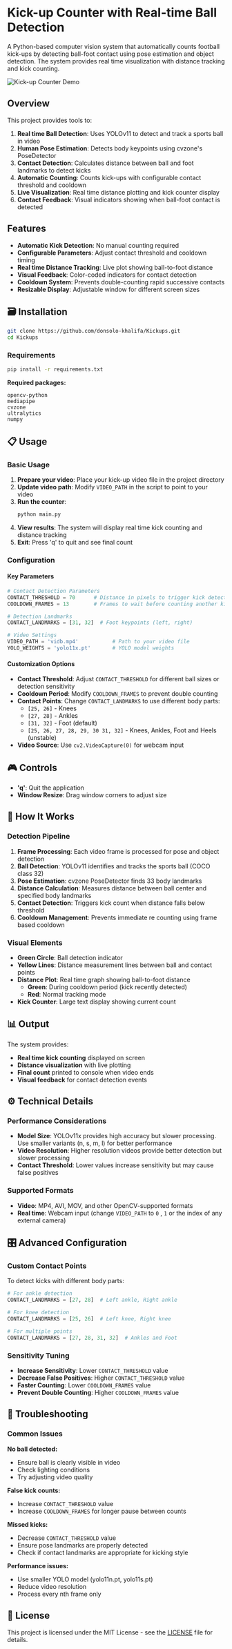 # Kick-up Counter with Real-time Ball Detection

A Python-based computer vision system that automatically counts football kick-ups by detecting ball-foot contact using pose estimation and object detection. The system provides real time visualization with distance tracking and kick counting.

![Kick-up Counter Demo](thumbnail.png)

## Overview

This project provides tools to:

1. **Real time Ball Detection**: Uses YOLOv11 to detect and track a sports ball in video
2. **Human Pose Estimation**: Detects body keypoints using cvzone's PoseDetector
3. **Contact Detection**: Calculates distance between ball and foot landmarks to detect kicks
4. **Automatic Counting**: Counts kick-ups with configurable contact threshold and cooldown
5. **Live Visualization**: Real time distance plotting and kick counter display
6. **Contact Feedback**: Visual indicators showing when ball-foot contact is detected

## Features

- **Automatic Kick Detection**: No manual counting required
- **Configurable Parameters**: Adjust contact threshold and cooldown timing
- **Real time Distance Tracking**: Live plot showing ball-to-foot distance
- **Visual Feedback**: Color-coded indicators for contact detection
- **Cooldown System**: Prevents double-counting rapid successive contacts
- **Resizable Display**: Adjustable window for different screen sizes

## 🗃️ Installation

```bash
git clone https://github.com/donsolo-khalifa/Kickups.git
cd Kickups
```

### Requirements

```bash
pip install -r requirements.txt
```

**Required packages:**
```
opencv-python
mediapipe
cvzone
ultralytics
numpy
```

## 📋 Usage

### Basic Usage

1. **Prepare your video**: Place your kick-up video file in the project directory
2. **Update video path**: Modify `VIDEO_PATH` in the script to point to your video
3. **Run the counter**:
   ```bash
   python main.py
   ```
4. **View results**: The system will display real time kick counting and distance tracking
5. **Exit**: Press 'q' to quit and see final count

### Configuration

#### Key Parameters

```python
# Contact Detection Parameters
CONTACT_THRESHOLD = 70      # Distance in pixels to trigger kick detection
COOLDOWN_FRAMES = 13        # Frames to wait before counting another kick

# Detection Landmarks
CONTACT_LANDMARKS = [31, 32]  # Foot keypoints (left, right)

# Video Settings
VIDEO_PATH = 'vidb.mp4'           # Path to your video file
YOLO_WEIGHTS = 'yolo11x.pt'       # YOLO model weights
```

#### Customization Options

- **Contact Threshold**: Adjust `CONTACT_THRESHOLD` for different ball sizes or detection sensitivity
- **Cooldown Period**: Modify `COOLDOWN_FRAMES` to prevent double counting
- **Contact Points**: Change `CONTACT_LANDMARKS` to use different body parts:
  - `[25, 26]` - Knees
  - `[27, 28]` - Ankles  
  - `[31, 32]` - Foot (default)
  - `[25, 26, 27, 28, 29, 30 31, 32]` - Knees, Ankles, Foot and Heels (unstable)
- **Video Source**: Use `cv2.VideoCapture(0)` for webcam input

## 🎮 Controls

- **'q'**: Quit the application
- **Window Resize**: Drag window corners to adjust size

## 🔧 How It Works

### Detection Pipeline

1. **Frame Processing**: Each video frame is processed for pose and object detection
2. **Ball Detection**: YOLOv11 identifies and tracks the sports ball (COCO class 32)
3. **Pose Estimation**: cvzone PoseDetector finds 33 body landmarks
4. **Distance Calculation**: Measures distance between ball center and specified body landmarks
5. **Contact Detection**: Triggers kick count when distance falls below threshold
6. **Cooldown Management**: Prevents immediate re counting using frame based cooldown

### Visual Elements

- **Green Circle**: Ball detection indicator
- **Yellow Lines**: Distance measurement lines between ball and contact points
- **Distance Plot**: Real time graph showing ball-to-foot distance
  - **Green**: During cooldown period (kick recently detected)
  - **Red**: Normal tracking mode
- **Kick Counter**: Large text display showing current count

## 📊 Output

The system provides:

- **Real time kick counting** displayed on screen
- **Distance visualization** with live plotting
- **Final count** printed to console when video ends
- **Visual feedback** for contact detection events

## ⚙️ Technical Details

### Performance Considerations

- **Model Size**: YOLOv11x provides high accuracy but slower processing. Use smaller variants (n, s, m, l) for better performance
- **Video Resolution**: Higher resolution videos provide better detection but slower processing
- **Contact Threshold**: Lower values increase sensitivity but may cause false positives

### Supported Formats

- **Video**: MP4, AVI, MOV, and other OpenCV-supported formats
- **Real time**: Webcam input (change `VIDEO_PATH` to `0` , `1` or the index of any external camera)

## 🎛️ Advanced Configuration

### Custom Contact Points

To detect kicks with different body parts:

```python
# For ankle detection
CONTACT_LANDMARKS = [27, 28]  # Left ankle, Right ankle

# For knee detection  
CONTACT_LANDMARKS = [25, 26]  # Left knee, Right knee

# For multiple points
CONTACT_LANDMARKS = [27, 28, 31, 32]  # Ankles and Foot
```

### Sensitivity Tuning

- **Increase Sensitivity**: Lower `CONTACT_THRESHOLD` value
- **Decrease False Positives**: Higher `CONTACT_THRESHOLD` value
- **Faster Counting**: Lower `COOLDOWN_FRAMES` value
- **Prevent Double Counting**: Higher `COOLDOWN_FRAMES` value

## 🚧 Troubleshooting

### Common Issues

**No ball detected:**
- Ensure ball is clearly visible in video
- Check lighting conditions
- Try adjusting video quality

**False kick counts:**
- Increase `CONTACT_THRESHOLD` value
- Increase `COOLDOWN_FRAMES` for longer pause between counts

**Missed kicks:**
- Decrease `CONTACT_THRESHOLD` value
- Ensure pose landmarks are properly detected
- Check if contact landmarks are appropriate for kicking style

**Performance issues:**
- Use smaller YOLO model (yolo11n.pt, yolo11s.pt)
- Reduce video resolution
- Process every nth frame only


## 📄 License

This project is licensed under the MIT License - see the [LICENSE](LICENSE.txt) file for details.
